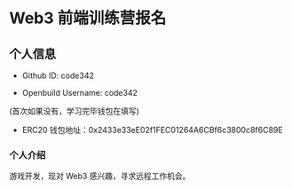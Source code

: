 # Web3 前端训练营报名

## 个人信息

* Github ID: code342

* Openbuild Username: code342

(首次如果没有，学习完毕钱包在填写)

* ERC20 钱包地址：0x2433e33eE02f1FEC01264A6CBf6c3800c8f6C89E

### 个人介绍

游戏开发，现对 Web3 感兴趣，寻求远程工作机会。
